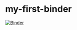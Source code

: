 # my-first-binder
[![Binder](https://mybinder.org/badge_logo.svg)](https://mybinder.org/v2/gh/acumbana/my-first-binder/tree/main/HEAD)
